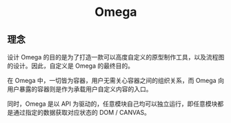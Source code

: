 <h1 style="text-align: center" align="center">Omega</h1>

## 理念

设计 Omega 的目的是为了打造一款可以高度自定义的原型制作工具，以及流程图的设计。因此，自定义是 Omega 的最终目的。

在 Omega 中，一切皆为容器，用户无需关心容器之间的组织关系，而 Omega 向用户暴露的容器则是作为承载用户自定义内容的入口。

同时，Omega 是以 API 为驱动的，任意模块自己均可以独立运行，即任意模块都是通过指定的数据获取对应状态的 DOM / CANVAS。
